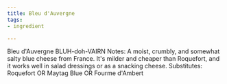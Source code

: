 ```yaml
---
title: Bleu d'Auvergne
tags:
- ingredient

---
```

Bleu d'Auvergne BLUH-doh-VAIRN Notes: A moist, crumbly, and somewhat salty blue cheese from France. It's milder and cheaper than Roquefort, and it works well in salad dressings or as a snacking cheese. Substitutes: Roquefort OR Maytag Blue OR Fourme d'Ambert

